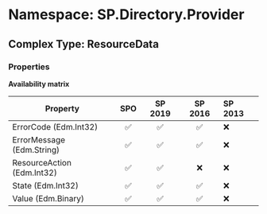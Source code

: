 # Namespace: SP.Directory.Provider

## Complex Type: ResourceData

### Properties

**Availability matrix**

Property | SPO | SP 2019 | SP 2016 | SP 2013
----------|:---:|:-------:|:-------:|:-------
ErrorCode (Edm.Int32) | ✅ | ✅ | ✅ | ❌
ErrorMessage (Edm.String) | ✅ | ✅ | ✅ | ❌
ResourceAction (Edm.Int32) | ✅ | ✅ | ❌ | ❌
State (Edm.Int32) | ✅ | ✅ | ✅ | ❌
Value (Edm.Binary) | ✅ | ✅ | ✅ | ❌